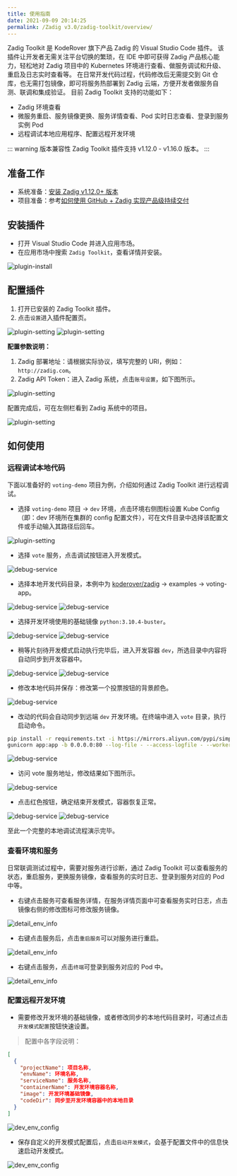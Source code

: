 ```yaml
---
title: 使用指南
date: 2021-09-09 20:14:25
permalink: /Zadig v3.0/zadig-toolkit/overview/
---
```


Zadig Toolkit 是 KodeRover 旗下产品 Zadig 的 Visual Studio Code 插件。
该插件让开发者无需关注平台切换的繁琐，在 IDE 中即可获得 Zadig 产品核心能力，轻松地对 Zadig 项目中的 Kubernetes 环境进行查看、做服务调试和升级、重启及日志实时查看等。
在日常开发代码过程，代码修改后无需提交到 Git 仓库，也无需打包镜像，即可将服务热部署到 Zadig 云端，方便开发者做服务自测、联调和集成验证。
目前 Zadig Toolkit 支持的功能如下：
- Zadig 环境查看
- 微服务重启、服务镜像更换、服务详情查看、Pod 实时日志查看、登录到服务实例 Pod
- 远程调试本地应用程序、配置远程开发环境

::: warning 版本兼容性
Zadig Toolkit 插件支持 v1.12.0 - v1.16.0 版本。
:::

## 准备工作
- 系统准备：[安装 Zadig v1.12.0+ 版本](/Zadig%20v3.0/install/helm-deploy/)
- 项目准备：参考[如何使用 GitHub + Zadig 实现产品级持续交付](https://www.koderover.com/tutorials-detail/codelabs/GitHub/index.html?index=..%2F..index#2)

## 安装插件
- 打开 Visual Studio Code 并进入应用市场。
- 在应用市场中搜索 `Zadig Toolkit`，查看详情并安装。

![plugin-install](../../../_images/plugin_install.png)

## 配置插件
1. 打开已安装的 Zadig Toolkit 插件。
2. 点击`设置`进入插件配置页。

![plugin-setting](../../../_images/plugin_setting_1.png)
![plugin-setting](../../../_images/plugin_setting_2.png)

**配置参数说明：**
1. Zadig 部署地址：请根据实际协议，填写完整的 URI，例如：`http://zadig.com`。
2. Zadig API Token：进入 Zadig 系统，点击`账号设置`，如下图所示。

![plugin-setting](../../../_images/plugin_setting_3.png)

配置完成后，可在左侧栏看到 Zadig 系统中的项目。

![plugin-setting](../../../_images/plugin_setting_4.png)

## 如何使用
### 远程调试本地代码

下面以准备好的 `voting-demo` 项目为例，介绍如何通过 Zadig Toolkit 进行远程调试。

- 选择 `voting-demo` 项目 -> `dev` 环境，点击环境右侧图标设置 Kube Config（即：dev 环境所在集群的 config 配置文件），可在文件目录中选择该配置文件或手动输入其路径后回车。

![plugin-setting](../../../_images/kube_config_set.png)

- 选择 `vote` 服务，点击调试按钮进入开发模式。

![debug-service](../../../_images/debug_service_vote_1.png)

- 选择本地开发代码目录，本例中为 [koderover/zadig](https://github.com/koderover/zadig) -> examples -> voting-app。

![debug-service](../../../_images/debug_service_vote_2.png)
![debug-service](../../../_images/debug_service_vote_3.png)

- 选择开发环境使用的基础镜像 `python:3.10.4-buster`。

![debug-service](../../../_images/debug_service_vote_4.png)
![debug-service](../../../_images/debug_service_vote_5.png)

- 稍等片刻待开发模式启动执行完毕后，进入开发容器 `dev`，所选目录中内容将自动同步到开发容器中。

![debug-service](../../../_images/debug_service_vote_6.png)
![debug-service](../../../_images/debug_service_vote_7.png)

- 修改本地代码并保存：修改第一个投票按钮的背景颜色。

![debug-service](../../../_images/debug_service_vote_8.png)

- 改动的代码会自动同步到远端 `dev` 开发环境。在终端中进入 `vote` 目录，执行启动命令。

```bash
pip install -r requirements.txt -i https://mirrors.aliyun.com/pypi/simple/
gunicorn app:app -b 0.0.0.0:80 --log-file - --access-logfile - --workers 4 --keep-alive 0
```

![debug-service](../../../_images/debug_service_vote_9.png)

- 访问 vote 服务地址，修改结果如下图所示。

![debug-service](../../../_images/debug_service_vote_10.png)

- 点击红色按钮，确定结束开发模式，容器恢复正常。

![debug-service](../../../_images/debug_service_vote_11.png)
![debug-service](../../../_images/debug_service_vote_12.png)

至此一个完整的本地调试流程演示完毕。

### 查看环境和服务

日常联调测试过程中，需要对服务进行诊断，通过 Zadig Toolkit 可以查看服务的状态，重启服务，更换服务镜像，查看服务的实时日志、登录到服务对应的 Pod 中等。

- 右键点击服务可查看服务详情，在服务详情页面中可查看服务实时日志，点击镜像右侧的修改图标可修改服务镜像。

![detail_env_info](../../../_images/detail_env_info_1.png)

- 右键点击服务后，点击`重启服务`可以对服务进行重启。

![detail_env_info](../../../_images/detail_env_info_2.png)

- 右键点击服务，点击`终端`可登录到服务对应的 Pod 中。

![detail_env_info](../../../_images/detail_env_info_3.png)

### 配置远程开发环境

- 需要修改开发环境的基础镜像，或者修改同步的本地代码目录时，可通过点击`开发模式配置`按钮快速设置。

> 配置中各字段说明：
``` json
[
  {
    "projectName": 项目名称,
    "envName": 环境名称,
    "serviceName": 服务名称,
    "containerName": 开发环境容器名称,
    "image": 开发环境基础镜像,
    "codeDir": 同步至开发环境容器中的本地目录
  }
]
```

![dev_env_config](../../../_images/dev_env_config_1.png)

- 保存自定义的开发模式配置后，点击`启动开发模式`，会基于配置文件中的信息快速启动开发模式。

![dev_env_config](../../../_images/dev_env_config_2.png)
